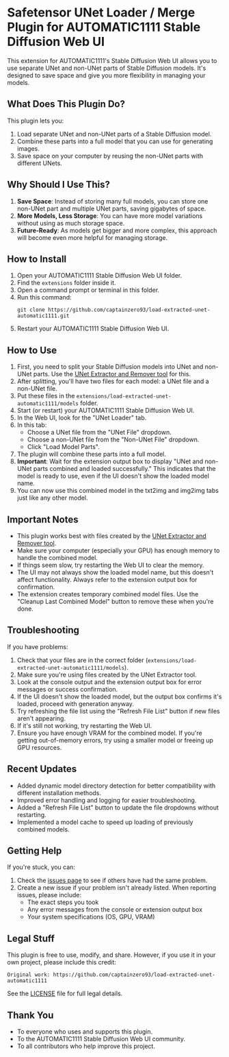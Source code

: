 # Safetensor UNet Loader / Merge Plugin for AUTOMATIC1111 Stable Diffusion Web UI

This extension for AUTOMATIC1111's Stable Diffusion Web UI allows you to use separate UNet and non-UNet parts of Stable Diffusion models. It's designed to save space and give you more flexibility in managing your models.

## What Does This Plugin Do?

This plugin lets you:
1. Load separate UNet and non-UNet parts of a Stable Diffusion model.
2. Combine these parts into a full model that you can use for generating images.
3. Save space on your computer by reusing the non-UNet parts with different UNets.

## Why Should I Use This?

1. **Save Space**: Instead of storing many full models, you can store one non-UNet part and multiple UNet parts, saving gigabytes of space.
2. **More Models, Less Storage**: You can have more model variations without using as much storage space.
3. **Future-Ready**: As models get bigger and more complex, this approach will become even more helpful for managing storage.

## How to Install

1. Open your AUTOMATIC1111 Stable Diffusion Web UI folder.
2. Find the `extensions` folder inside it.
3. Open a command prompt or terminal in this folder.
4. Run this command:
   ```
   git clone https://github.com/captainzero93/load-extracted-unet-automatic1111.git
   ```
5. Restart your AUTOMATIC1111 Stable Diffusion Web UI.

## How to Use

1. First, you need to split your Stable Diffusion models into UNet and non-UNet parts. Use the [UNet Extractor and Remover tool](https://github.com/captainzero93/extract-unet-safetensor) for this.
2. After splitting, you'll have two files for each model: a UNet file and a non-UNet file.
3. Put these files in the `extensions/load-extracted-unet-automatic1111/models` folder.
4. Start (or restart) your AUTOMATIC1111 Stable Diffusion Web UI.
5. In the Web UI, look for the "UNet Loader" tab.
6. In this tab:
   - Choose a UNet file from the "UNet File" dropdown.
   - Choose a non-UNet file from the "Non-UNet File" dropdown.
   - Click "Load Model Parts".
7. The plugin will combine these parts into a full model.
8. **Important**: Wait for the extension output box to display "UNet and non-UNet parts combined and loaded successfully." This indicates that the model is ready to use, even if the UI doesn't show the loaded model name.
9. You can now use this combined model in the txt2img and img2img tabs just like any other model.

## Important Notes

- This plugin works best with files created by the [UNet Extractor and Remover tool](https://github.com/captainzero93/extract-unet-safetensor).
- Make sure your computer (especially your GPU) has enough memory to handle the combined model.
- If things seem slow, try restarting the Web UI to clear the memory.
- The UI may not always show the loaded model name, but this doesn't affect functionality. Always refer to the extension output box for confirmation.
- The extension creates temporary combined model files. Use the "Cleanup Last Combined Model" button to remove these when you're done.

## Troubleshooting

If you have problems:
1. Check that your files are in the correct folder (`extensions/load-extracted-unet-automatic1111/models`).
2. Make sure you're using files created by the UNet Extractor tool.
3. Look at the console output and the extension output box for error messages or success confirmation.
4. If the UI doesn't show the loaded model, but the output box confirms it's loaded, proceed with generation anyway.
5. Try refreshing the file list using the "Refresh File List" button if new files aren't appearing.
6. If it's still not working, try restarting the Web UI.
7. Ensure you have enough VRAM for the combined model. If you're getting out-of-memory errors, try using a smaller model or freeing up GPU resources.

## Recent Updates

- Added dynamic model directory detection for better compatibility with different installation methods.
- Improved error handling and logging for easier troubleshooting.
- Added a "Refresh File List" button to update the file dropdowns without restarting.
- Implemented a model cache to speed up loading of previously combined models.

## Getting Help

If you're stuck, you can:
1. Check the [issues page](https://github.com/captainzero93/load-extracted-unet-automatic1111/issues) to see if others have had the same problem.
2. Create a new issue if your problem isn't already listed. When reporting issues, please include:
   - The exact steps you took
   - Any error messages from the console or extension output box
   - Your system specifications (OS, GPU, VRAM)

## Legal Stuff

This plugin is free to use, modify, and share. However, if you use it in your own project, please include this credit:

```
Original work: https://github.com/captainzero93/load-extracted-unet-automatic1111
```

See the [LICENSE](LICENSE) file for full legal details.

## Thank You

- To everyone who uses and supports this plugin.
- To the AUTOMATIC1111 Stable Diffusion Web UI community.
- To all contributors who help improve this project.
